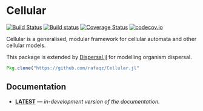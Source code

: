 # Cellular

[![Build Status](https://travis-ci.org/rafaqz/Cellular.jl.svg?branch=master)](https://travis-ci.org/rafaqz/Cellular.jl) 
[![Build status](https://ci.appveyor.com/api/projects/status/hgapxluxfsypvptc?svg=true)](https://ci.appveyor.com/project/rafaqz/cellular-jl)
[![Coverage Status](https://coveralls.io/repos/rafaqz/Cellular.jl/badge.svg?branch=master&service=github)](https://coveralls.io/github/rafaqz/Cellular.jl?branch=master) 
[![codecov.io](http://codecov.io/github/rafaqz/Cellular.jl/coverage.svg?branch=master)](http://codecov.io/github/rafaqz/Cellular.jl?branch=master)

Cellular is a generalised, modular framework for cellular automata and other
cellular models.

This package is extended by [Dispersal.jl](https://github.com/rafaqz/Dispersal.jl)
for modelling organism dispersal.

```julia
Pkg.clone("https://github.com/rafaqz/Cellular.jl"
```

## Documentation

- [**LATEST**](https://rafaqz.github.io/Cellular.jl/latest/) &mdash; *in-development version of the documentation.*
